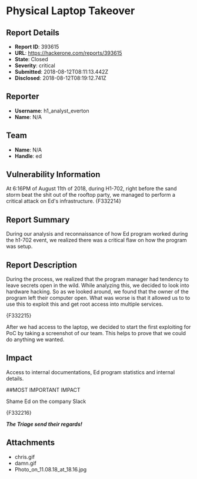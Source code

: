 # Physical Laptop Takeover

## Report Details
- **Report ID**: 393615
- **URL**: https://hackerone.com/reports/393615
- **State**: Closed
- **Severity**: critical
- **Submitted**: 2018-08-12T08:11:13.442Z
- **Disclosed**: 2018-08-12T08:19:12.741Z

## Reporter
- **Username**: h1_analyst_everton
- **Name**: N/A

## Team
- **Name**: N/A
- **Handle**: ed

## Vulnerability Information
At 6:16PM of August 11th of 2018, during H1-702, right before the sand storm beat the shit out of the rooftop party, we managed to perform a critical attack on Ed's infrastructure.
{F332214}

## Report Summary

During our analysis and reconnaissance of how Ed program worked during the h1-702 event, we realized there was a critical flaw on how the program was setup. 

## Report Description

During the process, we realized that the program manager had tendency to leave secrets open in the wild. While analyzing this, we decided to look into hardware hacking. So as we looked around, we found that the owner of the program left their computer open. What was worse is that it allowed us to to use this to exploit this and get root access into multiple services. 

{F332215}

After we had access to the laptop, we decided to start the first exploiting for PoC by taking a screenshot of our team. This helps to prove that we could do anything we wanted.

## Impact

Access to internal documentations, Ed program statistics and internal details.

##MOST IMPORTANT IMPACT

Shame Ed on the company Slack

{F332216}

**_The Triage send their regards!_**

## Attachments
- chris.gif
- damn.gif
- Photo_on_11.08.18_at_18.16.jpg
